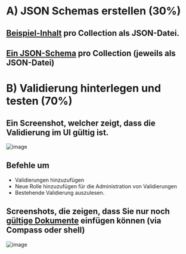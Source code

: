 # A) JSON Schemas erstellen (30%)
## [Beispiel-Inhalt](src/beispiele/) pro Collection als JSON-Datei.
## [Ein JSON-Schema](src/schemas/) pro Collection (jeweils als JSON-Datei)
# B) Validierung hinterlegen und testen (70%)
## Ein Screenshot, welcher zeigt, dass die Validierung im UI gültig ist.
![image](https://github.com/user-attachments/assets/5d4b7c57-3640-4cb4-9ad6-0c64606a076f)
## Befehle um
- Validierungen hinzuzufügen
- Neue Rolle hinzuzufügen für die Administration von Validierungen
- Bestehende Validierung auszulesen.
## Screenshots, die zeigen, dass Sie nur noch [gültige Dokumente](src/wrongData.js) einfügen können (via Compass oder shell)
![image](https://github.com/user-attachments/assets/80d5c5df-3050-4480-bd07-6af33bb8cda1)
